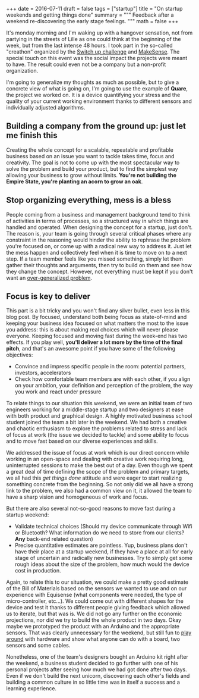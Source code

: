 +++
date = 2016-07-11
draft = false
tags = ["startup"]
title = "On startup weekends and getting things done"
summary = """
Feedback after a weekend re-discovering the early stage feelings.
"""
math = false
+++

It's monday morning and I'm waking up with a hangover sensation, not from
partying in the streets of Lille as one could think at the beginning of the
week, but from the last intense 48 hours. I took part in the so-called
"creathon" organized by the
[Switch up challenge](https://switchupchallenge.com/) and
[MakeSense](makesense.org). The special touch on this event was the social
impact the projects were meant to have. The result could even not be a company
but a non-profit organization.

I'm going to generalize my thoughts as much as possible, but to give a
concrete view of what is going on, I'm going to use the example of **Quare**,
the project we worked on. It is a device quantifying your stress and the quality
of your current working environment thanks to different sensors and
individually adjusted algorithms.

## Building a company from the ground up: just let me finish this

Creating the whole concept for a scalable, repeatable and profitable business
based on an issue you want to tackle takes time, focus and creativity. The goal
is not to come up with the most spectacular way to solve the problem and build
your product, but to find the simplest way allowing your business to grow
without limits. **You're not building the Empire State, you're planting an
acorn to grow an oak**.

## Stop organizing everything, mess is a bless

People coming from a business and management background tend to think of
activities in terms of processes, so a structured way in which things are
handled and operated. When designing the concept for a startup, just don't.
The reason is, your team is going through several critical phases where any
constraint in the reasoning would hinder the ability to rephrase the problem
you're focused on, or come up with a radical new way to address it. Just let
the mess happen and collectively feel when it is time to move on to a next step.
If a team member feels like you missed something, simply let them gather their
thoughts and arguments, then try to build on them and see how they change
the concept. However, not everything must be kept if you don't want an
[over-generalized problem](https://medium.dave-bailey.com/how-to-reconnect-with-your-purpose-as-a-founder-6d18e80ccc9c#.j39hta9i6).

## Focus is key to deliver

This part is a bit tricky and you won't find any silver bullet, even less in
this blog post. By focused, understand both being focus as state-of-mind and
keeping your business idea focused on what matters the most to the issue you
address: this is about making real choices which will never please everyone.
Keeping focused and moving fast during the week-end has two
effects. If you play well, **you'll deliver a lot more by the time of the final
pitch**, and that's an awesome point if you have some of the following
objectives:

* Convince and impress specific people in the room: potential partners, investors, accelerators
* Check how comfortable team members are with each other, if you align on your
ambition, your definition and perception of the problem, the way you work and
react under pressure

To relate things to our situation this weekend, we were an initial team of two
engineers working for a middle-stage startup and two designers at ease with both
product and graphical design. A highly motivated business school student joined
the team a bit later in the weekend. We had both a creative and chaotic
enthusiasm to explore the problems related to stress and lack of focus at work
(the issue we decided to tackle) and some ability to focus and to move fast
based on our diverse experiences and skills.

We addressed the issue of focus at work which is our direct concern while
working in an open-space and dealing with creative work requiring long,
uninterrupted sessions to make the best out of a day.
Even though we spent a great deal of time defining the scope of the
problem and primary targets, we all had this *get things done* attitude and
were eager to start realizing something concrete from the beginning. So not
only did we all have a strong link to the problem, we also had a common view on
it, it allowed the team to have a sharp vision and homogeneous of work and focus.

But there are also several not-so-good reasons to move fast during a startup
weekend:

* Validate technical choices (Should my device communicate through Wifi or
  Bluetooth? What information do we need to store from our clients? **Any**
  back-end related question)
* Precise quantitative estimates are pointless. Yup, business plans don't have
  their place at a startup weekend, if they have a place at all for early stage
  of uncertain and radically new businesses. Try to simply get some rough ideas
  about the size of the problem, how much would the device cost in production.

Again, to relate this to our situation, we could make a pretty good estimate of
the Bill of Materials based on the sensors we wanted to use and on our
experience with Equisense (what components were needed, the type of
micro-controller, etc...). We could come out with different shapes for the
device and test it thanks to different people giving feedback which allowed us
to iterate, but that was is. We did not go any further on the economic
projections, nor did we try to build the whole product in two days. Okay maybe
we prototyped the product with an Arduino and the appropriate sensors. That was
clearly unnecessary for the weekend, but still fun to
[play around](https://twitter.com/SophieDuveau/status/795248595301703681) with
hardware and show what anyone can do with a board, two sensors and some cables.  

Nonetheless, one of the team's designers bought an Arduino kit right after the
weekend, a business student decided to go further with one of his personal
projects after seeing how much we had got done after two days.
Even if we don't build the next unicorn, discovering each other's fields and
building a common culture in so little time was in itself a success and a
learning experience.
